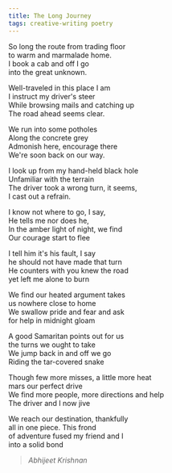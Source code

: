 ```yaml
---
title: The Long Journey 
tags: creative-writing poetry  
---
```


So long the route from trading floor  
to warm and marmalade home.  
I book a cab and off I go  
into the great unknown.  

Well-traveled in this place I am  
I instruct my driver's steer  
While browsing mails and catching up  
The road ahead seems clear.  

We run into some potholes  
Along the concrete grey  
Admonish here, encourage there  
We're soon back on our way.  

I look up from my hand-held black hole  
Unfamiliar with the terrain  
The driver took a wrong turn, it seems,  
I cast out a refrain.  

I know not where to go, I say,  
He tells me nor does he,  
In the amber light of night, we find  
Our courage start to flee  

I tell him it's his fault, I say  
he should not have made that turn  
He counters with you knew the road  
yet left me alone to burn  

We find our heated argument takes  
us nowhere close to home  
We swallow pride and fear and ask  
for help in midnight gloam  

A good Samaritan points out for us  
the turns we ought to take  
We jump back in and off we go  
Riding the tar-covered snake  

Though few more misses, a little more heat  
mars our perfect drive  
We find more people, more directions and help  
The driver and I now jive  

We reach our destination, thankfully  
all in one piece. This frond  
of adventure fused my friend and I  
into a solid bond  

> <cite>Abhijeet Krishnan</cite>
